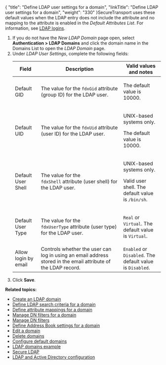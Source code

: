{
    "title": "Define LDAP user settings for a domain",
    "linkTitle": "Define LDAP user settings for a domain",
    "weight": "330"
}<span class="mc-variable axway_variables.Component_Short_Name variable">SecureTransport</span> uses these default values when the LDAP entry does not include the attribute and no mapping to the attribute is enabled in the *Default Attributes List*. For information, see <a href="../../c_st_ldap_logins#LDAP" class="MCXref xref">LDAP logins</a>.

1.  If you do not have the *New LDAP Domain* page open, select **Authentication > LDAP Domains** and click the domain name in the Domains List to open the *LDAP Domain* page.
2.  Under *LDAP User Settings*, complete the following fields:  
    <table>
       <thead>
          <tr>
    <th class="HeadE-Column1-Header1">Field         </th>
    <th class="HeadE-Column1-Header1">Description         </th>
    <th class="HeadD-Column1-Header1">Valid values and notes         </th>
          </tr>
       </thead>
       <tbody>
          <tr>
             <td>Default GID         </td>
             <td>The value for the <code>fdxGid</code> attribute (group ID) for the LDAP user.         </td>
             <td><p>The default value is 10000.</p>         </td>
          </tr>
          <tr>
             <td>Default UID         </td>
             <td>The value for the <code>fdxUid</code> attribute (user ID) for the LDAP user.         </td>
             <td><p>UNIX-based systems only.</p>
    <p>The default value is 10000.</p>         </td>
          </tr>
          <tr>
             <td>Default User Shell         </td>
             <td>The value for the <code>fdxShell</code> attribute (user shell) for the LDAP user.         </td>
             <td><p>UNIX-based systems only.</p>
    <p>Valid user shell. The default value is <code>/bin/sh</code>.</p>         </td>
          </tr>
          <tr>
             <td>Default User Type         </td>
             <td>The value for the <code>fdxUserType</code> attribute (user type) for the LDAP user.         </td>
             <td><p><code>Real</code> or <code>Virtual</code>. The default value is <code>Virtual</code>.</p>         </td>
          </tr>
          <tr>
             <td>Allow login by email         </td>
             <td>Controls whether the user can log in using an email address stored in the email attribute of the LDAP record.         </td>
             <td><code>Enabled</code> or <code>Disabled</code>. The default value is <code>Disabled</code>.         </td>
          </tr>
       </tbody>
    </table>
3.  Click **Save**.

**Related topics:**

-   <a href="../t_st_create_domain" class="MCXref xref">Create an LDAP domain</a>
-   <a href="../t_st_define_ldap_search_criteria_for_domain" class="MCXref xref">Define LDAP search criteria for a domain</a>
-   <a href="../t_st_define_attribute_mappings_for_domain" class="MCXref xref">Define attribute mappings for a domain</a>
-   <a href="../t_st_manage_dn_filters_for_domain" class="MCXref xref">Manage DN filters for a domain</a>
-   <a href="../t_st_add_dn_filter" class="MCXref xref">Manage DN filters</a>
-   <a href="../t_st_define_ab_settings_for_domain" class="MCXref xref">Define Address Book settings for a domain</a>
-   <a href="../t_st_edit_domain" class="MCXref xref">Edit a domain</a>
-   <a href="../t_st_delete_domains" class="MCXref xref">Delete domains</a>
-   <a href="../t_st_configure_default_domains" class="MCXref xref">Configure default domains</a>
-   <a href="../c_st_ldap_domains_example" class="MCXref xref">LDAP domains example</a>
-   <a href="../c_st_secure_ldap" class="MCXref xref">Secure LDAP</a>
-   <a href="../c_st_ldap_active_directory_configuration" class="MCXref xref">LDAP and Active Directory configuration</a>
